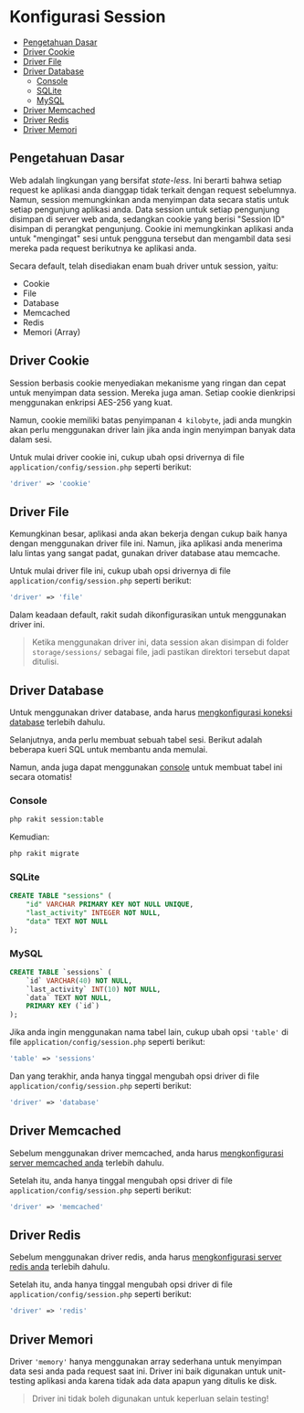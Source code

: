 # Konfigurasi Session

<!-- MarkdownTOC autolink="true" autoanchor="true" levels="2,3" bracket="round" lowercase="only_ascii" -->

-   [Pengetahuan Dasar](#pengetahuan-dasar)
-   [Driver Cookie](#driver-cookie)
-   [Driver File](#driver-file)
-   [Driver Database](#driver-database)
    -   [Console](#console)
    -   [SQLite](#sqlite)
    -   [MySQL](#mysql)
-   [Driver Memcached](#driver-memcached)
-   [Driver Redis](#driver-redis)
-   [Driver Memori](#driver-memori)

<!-- /MarkdownTOC -->

<a id="pengetahuan-dasar"></a>

## Pengetahuan Dasar

Web adalah lingkungan yang bersifat _state-less_. Ini berarti bahwa setiap request ke aplikasi anda dianggap tidak terkait dengan request sebelumnya. Namun, session memungkinkan anda menyimpan data secara statis untuk setiap pengunjung aplikasi anda. Data session untuk setiap pengunjung disimpan di server web anda, sedangkan cookie yang berisi "Session ID" disimpan di perangkat pengunjung. Cookie ini memungkinkan aplikasi anda untuk "mengingat" sesi untuk pengguna tersebut dan mengambil data sesi mereka pada request berikutnya ke aplikasi anda.

Secara default, telah disediakan enam buah driver untuk session, yaitu:

-   Cookie
-   File
-   Database
-   Memcached
-   Redis
-   Memori (Array)

<a id="driver-cookie"></a>

## Driver Cookie

Session berbasis cookie menyediakan mekanisme yang ringan dan cepat untuk menyimpan data session.
Mereka juga aman. Setiap cookie dienkripsi menggunakan enkripsi AES-256 yang kuat.

Namun, cookie memiliki batas penyimpanan `4 kilobyte`, jadi anda mungkin akan perlu menggunakan
driver lain jika anda ingin menyimpan banyak data dalam sesi.

Untuk mulai driver cookie ini, cukup ubah opsi drivernya di file `application/config/session.php` seperti berikut:

```php
'driver' => 'cookie'
```

<a id="driver-file"></a>

## Driver File

Kemungkinan besar, aplikasi anda akan bekerja dengan cukup baik hanya dengan menggunakan driver file ini.
Namun, jika aplikasi anda menerima lalu lintas yang sangat padat, gunakan driver database atau memcache.

Untuk mulai driver file ini, cukup ubah opsi drivernya di file `application/config/session.php` seperti berikut:

```php
'driver' => 'file'
```

Dalam keadaan default, rakit sudah dikonfigurasikan untuk menggunakan driver ini.

> Ketika menggunakan driver ini, data session akan disimpan di folder `storage/sessions/` sebagai file,
> jadi pastikan direktori tersebut dapat ditulisi.

<a id="driver-database"></a>

## Driver Database

Untuk menggunakan driver database, anda harus [mengkonfigurasi koneksi database](/docs/id/database/config) terlebih dahulu.

Selanjutnya, anda perlu membuat sebuah tabel sesi. Berikut adalah beberapa kueri SQL untuk membantu anda memulai.

Namun, anda juga dapat menggunakan [console](/docs/id/console) untuk membuat tabel ini secara otomatis!

<a id="console"></a>

### Console

```bash
php rakit session:table
```

Kemudian:

```bash
php rakit migrate
```

<a id="sqlite"></a>

### SQLite

```sql
CREATE TABLE "sessions" (
    "id" VARCHAR PRIMARY KEY NOT NULL UNIQUE,
    "last_activity" INTEGER NOT NULL,
    "data" TEXT NOT NULL
);
```

<a id="mysql"></a>

### MySQL

```sql
CREATE TABLE `sessions` (
    `id` VARCHAR(40) NOT NULL,
    `last_activity` INT(10) NOT NULL,
    `data` TEXT NOT NULL,
    PRIMARY KEY (`id`)
);
```

Jika anda ingin menggunakan nama tabel lain, cukup ubah opsi `'table'` di
file `application/config/session.php` seperti berikut:

```php
'table' => 'sessions'
```

Dan yang terakhir, anda hanya tinggal mengubah opsi driver di file `application/config/session.php` seperti berikut:

```php
'driver' => 'database'
```

<a id="driver-memcached"></a>

## Driver Memcached

Sebelum menggunakan driver memcached, anda harus [mengkonfigurasi server memcached anda](https://github.com/memcached/memcached/wiki/ConfiguringServer) terlebih dahulu.

Setelah itu, anda hanya tinggal mengubah opsi driver di file `application/config/session.php` seperti berikut:

```php
'driver' => 'memcached'
```

<a id="driver-redis"></a>

## Driver Redis

Sebelum menggunakan driver redis, anda harus [mengkonfigurasi server redis anda](/docs/database/redis#config) terlebih dahulu.

Setelah itu, anda hanya tinggal mengubah opsi driver di file `application/config/session.php` seperti berikut:

```php
'driver' => 'redis'
```

<a id="driver-memori"></a>

## Driver Memori

Driver `'memory'` hanya menggunakan array sederhana untuk menyimpan data sesi anda pada request saat ini.
Driver ini baik digunakan untuk unit-testing aplikasi anda karena tidak ada data apapun yang ditulis ke disk.

> Driver ini tidak boleh digunakan untuk keperluan selain testing!
